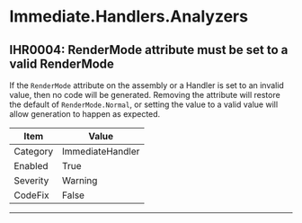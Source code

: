 # Immediate.Handlers.Analyzers

## IHR0004: RenderMode attribute must be set to a valid RenderMode

If the `RenderMode` attribute on the assembly or a Handler is set to an invalid value, then no code will be generated.
Removing the attribute will restore the default of `RenderMode.Normal`, or setting the value to a valid value will allow
generation to happen as expected.

|Item|Value|
|-|-|
|Category|ImmediateHandler|
|Enabled|True|
|Severity|Warning|
|CodeFix|False|
---
